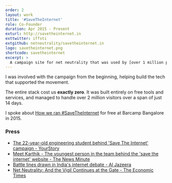 ```yaml
---
order: 2
layout: work
title: '#SaveTheInternet'
role: Co-Founder
duration: Apr 2015 - Present
exturl: http://savetheinternet.in
exttwitter: iffsti
extgithub: netneutrality/savetheinternet.in
logo: savetheinternet.png
shortcode: savetheinternet
excerpt: >
  A campaign site for net neutrality that was used by [over 1 million people](http://timesofindia.indiatimes.com/tech/tech-news/Net-neutrality-Over-1-million-emails-leave-Trai-in-a-spot/articleshow/47032904.cms) which lead to a major victory in Feb 2016 with the [ban on differential pricing](http://tech.firstpost.com/news-analysis/trai-says-no-differential-pricing-rules-in-favour-of-net-neutrality-298318.html).
---
```


I was involved with the campaign from the beginning, helping build the tech that supported the movement.

The entire stack cost us **exactly zero**. It was built entirely on free tools and services, and managed to handle over 2 million visitors over a span of just 14 days.

I spoke about [How we ran #SaveTheInternet](https://speakerdeck.com/karthikb351/how-we-ran-number-savetheinternet-for-free-1) for free at Barcamp Bangalore in 2015.

<script async class="speakerdeck-embed" data-id="44c6b0112de04d53846edad1a1ce7494" data-ratio="1.33333333333333" src="//speakerdeck.com/assets/embed.js"></script>

### Press

* [The 22-year-old engineering student behind 'Save The Internet' campaign - YourStory](http://yourstory.com/2015/04/techie-tuesdays-karthik-balakrishnan/)
* [Meet Karthik - The youngest person in the team behind the 'save the internet' website - The News Minute](https://www.thenewsminute.com/article/meet-karthik-youngest-person-team-behind-save-internet-website)
* [Battle lines drawn in India's internet debate - Al Jazeera](https://www.aljazeera.com/news/southasia/2015/04/battle-lines-drawn-india-internet-debate-150423192016168.html)
* [Net Neutrality: And the Vigil Continues at the Gate - The Economic Times](https://economictimes.indiatimes.com/industry/telecom/net-neutrality-and-the-vigil-continues-at-the-gate/articleshow/50491363.cms)
